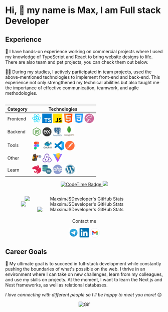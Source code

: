 # Hi, 👋 my name is Max, I am Full stack Developer

## Experience

🚀 I have hands-on experience working on commercial projects where I used my knowledge of TypeScript and React to bring website designs to life. There are also team and pet projects, you can check them out below.

👨‍💻 During my studies, I actively participated in team projects, used the above-mentioned technologies to implement front-end and back-end. This experience not only strengthened my technical abilities but also taught me the importance of effective communication, teamwork, and agile methodologies.

##

<div style="margin-bottom: 20px;">
<div align="center">
  <table style="display=block;">
    <thead>
      <tr>
        <th>Category</th>
        <th>Technologies</th>
      </tr>
    </thead>
    <tbody>
      <tr>
        <td>Frontend</td>
        <td>
          <a href="https://reactjs.org/" title="React" target="_blank"><img src="icons/react.png" width="30" alt="React" /></a>
          <a href="https://www.typescriptlang.org/" title="TypeScript" target="_blank"><img src="icons/typescript.png" width="30" alt="TypeScript" /></a>
          <a href="https://www.javascript.com/" title="JavaScript" target="_blank"><img src="icons/js.png" width="30" alt="JavaScript" /></a>
          <a href="https://html.com/" title="HTML" target="_blank"><img src="icons/html.png" width="30" alt="HTML" /></a>
          <a href="https://css.in.ua/" title="CSS" target="_blank"><img src="icons/css.png" width="30" alt="CSS" /></a>
          <a href="https://sass-lang.com/" title="SASS" target="_blank"><img src="icons/sass.png" width="30" alt="SASS" /></a>
        </td>
      </tr>
      <tr>
        <td>Backend</td>
        <td>
          <a href="https://nodejs.org/en" title="Node.js" target="_blank"><img src="icons/node.png" width="30" alt="Node.js" /></a>
          <a href="https://expressjs.com/ru/" title="Express" target="_blank"><img src="icons/express.png" width="30" alt="Express" /></a>
          <a href="https://www.postgresql.org/" title="PostgreSQL" target="_blank"><img src="icons/postgresql.png" width="30" alt="PostgreSQL" /></a>
          <a href="https://www.mongodb.com/" title="MongoDB" target="_blank"><img src="icons/mongodb.png" height="35" width="35" alt="MongoDB" /></a>
        </td>
      </tr>
      <tr>
        <td>Tools</td>
        <td>
          <a href="https://www.figma.com/" title="Figma" target="_blank"><img src="icons/figma.png" width="30" alt="Figma" /></a>
          <a href="https://www.docker.com/" title="Docker" target="_blank"><img src="icons/docker.png" width="35" alt="Docker" /></a>
          <a href="https://code.visualstudio.com/" title="VSCode" target="_blank"><img src="icons/vsCode.png" width="30" alt="VSCode" /></a>
          <a href="https://www.postman.com/" title="Postman" target="_blank"><img src="icons/postman.png" width="30" alt="Postman" /></a>
        </td>
      </tr>
      <tr>
        <td>Other</td>
        <td>
          <a href="https://zustand-demo.pmnd.rs/" title="Zustand" target="_blank"><img src="icons/zustand.png" width="30" alt="Zustand" /></a>
          <a href="https://redux.js.org/" title="Redux" target="_blank"><img src="icons/redux.png" width="30" alt="Redux" /></a>
          <a href="https://vitejs.dev/" title="Vite" target="_blank"><img src="icons/vite.png" width="30" alt="Vite" /></a>
        </td>
      </tr>
      <tr>
        <td>Learn</td>
        <td>
          <a href="https://nestjs.com/" title="NestJS" target="_blank"><img src="icons/nestJS.png" width="30" alt="NestJS" /></a>
          <a href="https://www.mysql.com/" title="MySQL" target="_blank"><img src="icons/sql.png" width="30" alt="MySQL" /></a>
          <a href="https://www.php.net/" title="PHP" target="_blank"><img src="icons/php.png" width="30" alt="PHP" /></a>
          <a href="https://developer.wordpress.org/" title="WordPress" target="_blank"><img src="icons/wordpress.png" height="30" alt="WordPress" /></a>
        </td>
      </tr>
    </tbody>
  </table>
  <a href="https://codetime.dev/ua/dashboard" target="_blank">
<img href="https://codetime.dev" alt="CodeTime Badge" src="https://img.shields.io/endpoint?style=social&color=222&url=https%3A%2F%2Fapi.codetime.dev%2Fshield%3Fid%3D25783%26project%3D%26in=0" height="20">
</a>
<a href="https://visitcount.itsvg.in">
  <img src="https://visitcount.itsvg.in/api?id=MaxsimJSDeveloper&label=Profile%20Views&pretty=true" height="20"/>
</a>
</div>
</div>

##

<div align="center" style="display: flex; justify-content: center; flex-wrap: wrap; margin-bottom: 20px;">
<img src="https://github-readme-stats.vercel.app/api?username=MaxsimJSDeveloper&theme=tokyonight&show_icons=true&hide_border=true&count_private=true" alt="MaxsimJSDeveloper's GitHub Stats" width="380"/>

<img src="https://github-readme-streak-stats.herokuapp.com/?user=MaxsimJSDeveloper&theme=tokyonight&hide_border=true" alt="MaxsimJSDeveloper's GitHub Stats" width="405"/>

<img src="https://github-readme-stats.vercel.app/api/top-langs/?username=MaxsimJSDeveloper&theme=tokyonight&show_icons=true&hide_border=true&layout=compact" alt="MaxsimJSDeveloper's GitHub Stats" width="300"/>
</div>

<div align="center">
<p>Сontact me</p>
  <a href="https://t.me/JsWEB_Developer" title="Telegram" target="_blank"><img src="icons/tg.png" width="30" alt="Telegram" /></a>
  <a href="http://www.linkedin.com/in/maksymholovko/" title="LinkedIn" target="_blank"><img src="icons/linkedIn.webp" width="30" alt="LinkedIn" /></a>
  <a href="mailto:golovkomaksim852@gmail.com"><img src="icons/gmail.png" width="30" alt="Gmail" /></a>
</div>

## Career Goals

🎯 My ultimate goal is to succeed in full-stack development while constantly pushing the boundaries of what's possible on the web. I thrive in an environment where I can take on new challenges, learn from my colleagues, and use my skills on projects. At the moment, I want to learn the Next.js and Nest frameworks, as well as relational databases.

<em>I love connecting with different people so I'll be happy to meet you more!</em> 😊

<div align="center">
  <img src="https://media.giphy.com/media/LnQjpWaON8nhr21vNW/giphy.gif" width="60" alt="Gif"/>
</div>
